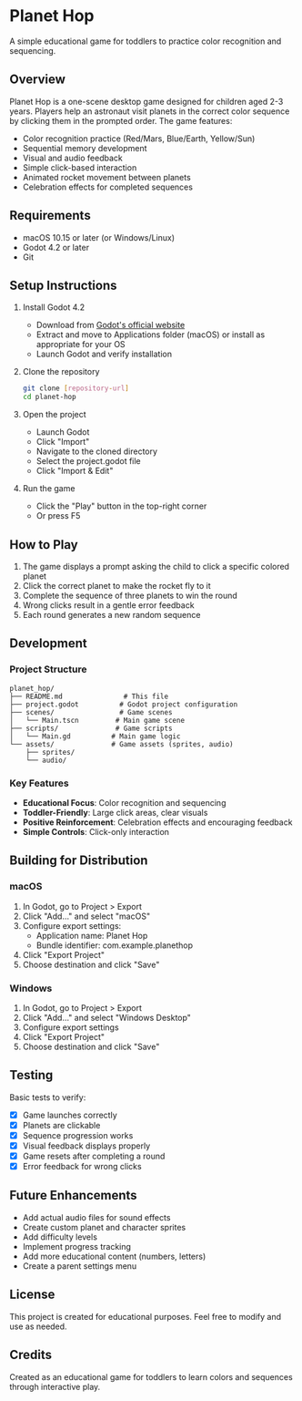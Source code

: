 # Planet Hop

A simple educational game for toddlers to practice color recognition and sequencing.

## Overview

Planet Hop is a one-scene desktop game designed for children aged 2-3 years. Players help an astronaut visit planets in the correct color sequence by clicking them in the prompted order. The game features:

- Color recognition practice (Red/Mars, Blue/Earth, Yellow/Sun)
- Sequential memory development
- Visual and audio feedback
- Simple click-based interaction
- Animated rocket movement between planets
- Celebration effects for completed sequences

## Requirements

- macOS 10.15 or later (or Windows/Linux)
- Godot 4.2 or later
- Git

## Setup Instructions

1. Install Godot 4.2
   - Download from [Godot's official website](https://godotengine.org/download)
   - Extract and move to Applications folder (macOS) or install as appropriate for your OS
   - Launch Godot and verify installation

2. Clone the repository
   ```bash
   git clone [repository-url]
   cd planet-hop
   ```

3. Open the project
   - Launch Godot
   - Click "Import"
   - Navigate to the cloned directory
   - Select the project.godot file
   - Click "Import & Edit"

4. Run the game
   - Click the "Play" button in the top-right corner
   - Or press F5

## How to Play

1. The game displays a prompt asking the child to click a specific colored planet
2. Click the correct planet to make the rocket fly to it
3. Complete the sequence of three planets to win the round
4. Wrong clicks result in a gentle error feedback
5. Each round generates a new random sequence

## Development

### Project Structure
```
planet_hop/
├── README.md               # This file
├── project.godot          # Godot project configuration
├── scenes/                # Game scenes
│   └── Main.tscn         # Main game scene
├── scripts/              # Game scripts
│   └── Main.gd          # Main game logic
└── assets/              # Game assets (sprites, audio)
    ├── sprites/
    └── audio/
```

### Key Features
- **Educational Focus**: Color recognition and sequencing
- **Toddler-Friendly**: Large click areas, clear visuals
- **Positive Reinforcement**: Celebration effects and encouraging feedback
- **Simple Controls**: Click-only interaction

## Building for Distribution

### macOS
1. In Godot, go to Project > Export
2. Click "Add..." and select "macOS"
3. Configure export settings:
   - Application name: Planet Hop
   - Bundle identifier: com.example.planethop
4. Click "Export Project"
5. Choose destination and click "Save"

### Windows
1. In Godot, go to Project > Export
2. Click "Add..." and select "Windows Desktop"
3. Configure export settings
4. Click "Export Project"
5. Choose destination and click "Save"

## Testing

Basic tests to verify:
- [x] Game launches correctly
- [x] Planets are clickable
- [x] Sequence progression works
- [x] Visual feedback displays properly
- [x] Game resets after completing a round
- [x] Error feedback for wrong clicks

## Future Enhancements

- Add actual audio files for sound effects
- Create custom planet and character sprites
- Add difficulty levels
- Implement progress tracking
- Add more educational content (numbers, letters)
- Create a parent settings menu

## License

This project is created for educational purposes. Feel free to modify and use as needed.

## Credits

Created as an educational game for toddlers to learn colors and sequences through interactive play.